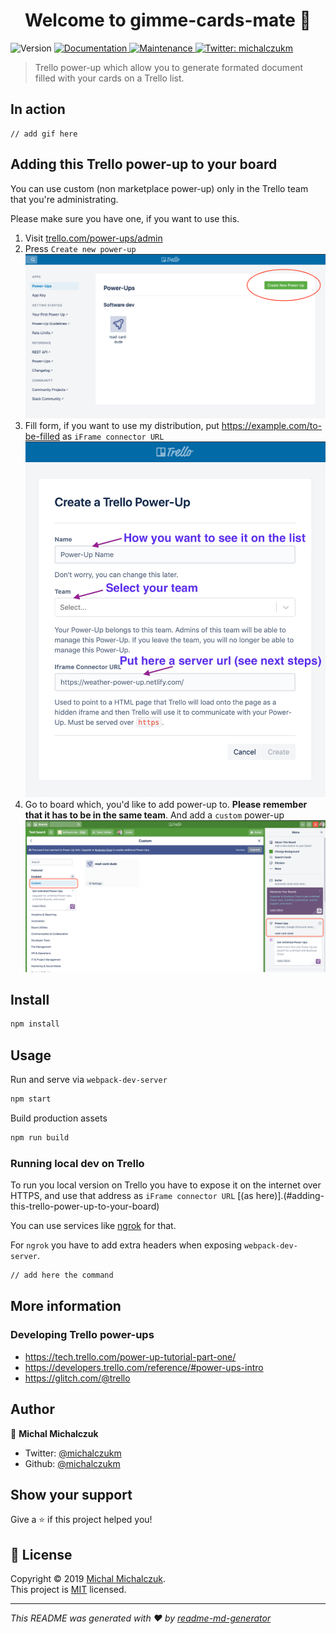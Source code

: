 <h1 align="center">Welcome to gimme-cards-mate 👋</h1>
<p>
  <img alt="Version" src="https://img.shields.io/badge/version-1.0.0-blue.svg?cacheSeconds=2592000" />
  <a href="https://github.com/michalczukm/trello-gimme-cards-mate#readme" target="_blank">
    <img alt="Documentation" src="https://img.shields.io/badge/documentation-yes-brightgreen.svg" />
  </a>
  <a href="https://github.com/michalczukm/trello-gimme-cards-mate/graphs/commit-activity" target="_blank">
    <img alt="Maintenance" src="https://img.shields.io/badge/Maintained%3F-yes-green.svg" />
  </a>
  <a href="https://twitter.com/michalczukm" target="_blank">
    <img alt="Twitter: michalczukm" src="https://img.shields.io/twitter/follow/michalczukm.svg?style=social" />
  </a>
</p>

> Trello power-up which allow you to generate formated document filled with your cards on a Trello list.

## In action

```
// add gif here
```

## Adding this Trello power-up to your board
You can use custom (non marketplace power-up) only in the Trello team that you're administrating.

Please make sure you have one, if you want to use this.

1. Visit [trello.com/power-ups/admin](https://trello.com/power-ups/admin)
1. Press `Create new power-up`
![Create new power-up](./docs/add-powerup-1.png)
1. Fill form, if you want to use my distribution, put https://example.com/to-be-filled as `iFrame connector URL`
![New power-up form](./docs/add-powerup-2.png)
1. Go to board which, you'd like to add power-up to. **Please remember that it has to be in the same team**. And add a `custom` power-up
![New power-up form](./docs/add-powerup-3.png)

## Install

```sh
npm install
```

## Usage

Run and serve via `webpack-dev-server`
```sh
npm start
```

Build production assets
```sh
npm run build
```

### Running local dev on Trello
To run you local version on Trello you have to expose it on the internet over HTTPS, and use that address as `iFrame connector URL` [(as here)].(#adding-this-trello-power-up-to-your-board)

You can use services like [ngrok](https://ngrok.com/) for that.

For `ngrok` you have to add extra headers when exposing `webpack-dev-server`.

```sh
// add here the command
```

## More information

### Developing Trello power-ups
* https://tech.trello.com/power-up-tutorial-part-one/
* https://developers.trello.com/reference/#power-ups-intro
* https://glitch.com/@trello

## Author

👤 **Michal Michalczuk**

* Twitter: [@michalczukm](https://twitter.com/michalczukm)
* Github: [@michalczukm](https://github.com/michalczukm)

## Show your support

Give a ⭐️ if this project helped you!

## 📝 License

Copyright © 2019 [Michal Michalczuk](https://github.com/michalczukm).<br />
This project is [MIT](https://github.com/michalczukm/trello-gimme-cards-mate/blob/master/LICENSE) licensed.

***
_This README was generated with ❤️ by [readme-md-generator](https://github.com/kefranabg/readme-md-generator)_